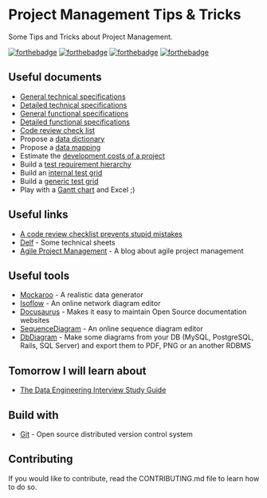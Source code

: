 # Project Management Tips & Tricks

Some Tips and Tricks about Project Management.

[![forthebadge](https://forthebadge.com/images/badges/you-didnt-ask-for-this.svg)](http://forthebadge.com) [![forthebadge](https://forthebadge.com/images/badges/contains-technical-debt.svg)](http://forthebadge.com)  [![forthebadge](https://forthebadge.com/images/badges/check-it-out.svg)](http://forthebadge.com)  [![forthebadge](https://forthebadge.com/images/badges/built-with-love.svg)](http://forthebadge.com)

## Useful documents

* [General technical specifications](https://github.com/evandycke/project-management-tips-tricks/wiki/General-technical-specifications)
* [Detailed technical specifications](https://github.com/evandycke/project-management-tips-tricks/wiki/Detailed-technical-specifications)
* [General functional specifications](https://github.com/evandycke/project-management-tips-tricks/wiki/General-functional-specifications)
* [Detailed functional specifications](https://github.com/evandycke/project-management-tips-tricks/wiki/Detailed-functional-specifications)
* [Code review check list](https://github.com/evandycke/project-management-tips-tricks/wiki/Code-review-checklist)
* Propose a [data dictionary](./resources/data_dictionary.xltx)
* Propose a [data mapping](./resources/data_mapping.xltx)
* Estimate the [development costs of a project](./resources/cost_estimate.xltx)
* Build a [test requirement hierarchy](./resources/test_requirement_hierarchy.xltm)
* Build an [internal test grid](./resources/internal_test_grid.xltx)
* Build a [generic test grid](./resources/generic_test_grid.xltx)
* Play with a [Gantt chart](./resources/gantt_chart.xltx) and Excel ;)

## Useful links

* [A code review checklist prevents stupid mistakes](https://dev.to/bosepchuk/a-code-review-checklist-prevents-stupid-mistakes-o6)
* [Delf](http://www.delf.fr/) - Some technical sheets
* [Agile Project Management](https://gestiondeprojets.wordpress.com/) - A blog about agile project management

## Useful tools

* [Mockaroo](https://www.mockaroo.com/) - A realistic data generator
* [Isoflow](https://isoflow.io/) - An online network diagram editor
* [Docusaurus](https://docusaurus.io/en/) - Makes it easy to maintain Open Source documentation websites
* [SequenceDiagram](https://sequencediagram.org/) - An online sequence diagram editor
* [DbDiagram](https://dbdiagram.io/d) - Make some diagrams from your DB (MySQL, PostgreSQL, Rails, SQL Server) and export them to PDF, PNG or an another RDBMS

## Tomorrow I will learn about

* [The Data Engineering Interview Study Guide](https://betterprogramming.pub/the-data-engineering-interview-study-guide-6f09420dd972)

## Build with

* [Git](https://git-scm.com) - Open source distributed version control system

## Contributing

If you would like to contribute, read the CONTRIBUTING.md file to learn how to do so.
